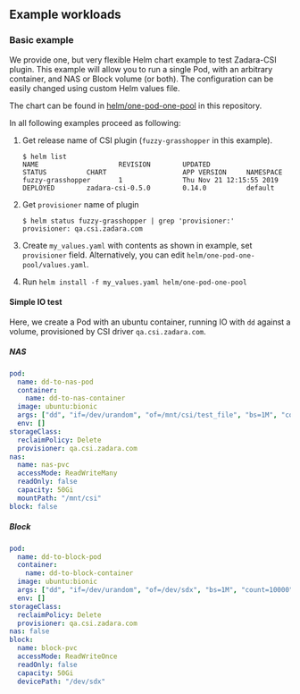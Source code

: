 ## Example workloads

### Basic example

We provide one, but very flexible Helm chart example to test Zadara-CSI plugin.
This example will allow you to run a single Pod, with an arbitrary container, and NAS or Block volume (or both).
The configuration can be easily changed using custom Helm values file.

The chart can be found in [helm/one-pod-one-pool](../helm/one-pod-one-pool) in this repository.

In all following examples proceed as following:
1.  Get release name of CSI plugin (`fuzzy-grasshopper` in this example).
    ```
    $ helm list
    NAME                    REVISION        UPDATED                         STATUS          CHART                   APP VERSION     NAMESPACE
    fuzzy-grasshopper       1               Thu Nov 21 12:15:55 2019        DEPLOYED        zadara-csi-0.5.0        0.14.0          default
    ```
2. Get `provisioner` name of plugin
    ```
    $ helm status fuzzy-grasshopper | grep 'provisioner:'
    provisioner: qa.csi.zadara.com
    ```
3. Create `my_values.yaml` with contents as shown in example, set `provisioner` field.
Alternatively, you can edit `helm/one-pod-one-pool/values.yaml`.

4. Run `helm install -f my_values.yaml helm/one-pod-one-pool`

#### Simple IO test

Here, we create a Pod with an ubuntu container, running IO with `dd` against a volume,
provisioned by CSI driver `qa.csi.zadara.com`.

##### NAS

```yaml
pod:
  name: dd-to-nas-pod
  container:
    name: dd-to-nas-container
  image: ubuntu:bionic
  args: ["dd", "if=/dev/urandom", "of=/mnt/csi/test_file", "bs=1M", "count=10000"]
  env: []
storageClass:
  reclaimPolicy: Delete
  provisioner: qa.csi.zadara.com
nas:
  name: nas-pvc
  accessMode: ReadWriteMany
  readOnly: false
  capacity: 50Gi
  mountPath: "/mnt/csi"
block: false
```

##### Block

```yaml
pod:
  name: dd-to-block-pod
  container:
    name: dd-to-block-container
  image: ubuntu:bionic
  args: ["dd", "if=/dev/urandom", "of=/dev/sdx", "bs=1M", "count=10000", "oflag=direct"]
  env: []
storageClass:
  reclaimPolicy: Delete
  provisioner: qa.csi.zadara.com
nas: false
block:
  name: block-pvc
  accessMode: ReadWriteOnce
  readOnly: false
  capacity: 50Gi
  devicePath: "/dev/sdx"
```
